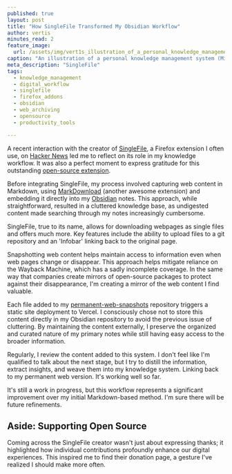 ```yaml
---
published: true
layout: post
title: "How SingleFile Transformed My Obsidian Workflow"
author: vertis
minutes_read: 2
feature_image:
  url: /assets/img/vert1s_illustration_of_a_personal_knowledge_managemen_fb01bc16-d582-4812-b0ee-b495105bc80d.png
caption: "An illustration of a personal knowledge management system (Midjourney)"
meta_description: "SingleFile"
tags:
  - knowledge_management
  - digital_workflow
  - singlefile
  - firefox_addons
  - obsidian
  - web_archiving
  - opensource
  - productivity_tools

---
```


A recent interaction with the creator of [SingleFile](https://addons.mozilla.org/en-GB/firefox/addon/single-file/), a Firefox extension I often use, on [Hacker News](https://news.ycombinator.com/item?id=39143231) led me to reflect on its role in my knowledge workflow. It was also a perfect moment to express gratitude for this outstanding [open-source extension](https://github.com/gildas-lormeau/SingleFile).

Before integrating SingleFile, my process involved capturing web content in Markdown, using [MarkDownload](https://addons.mozilla.org/en-GB/firefox/addon/markdownload/) (another awesome extension) and embedding it directly into my [Obsidian](https://obsidian.md/) notes. This approach, while straightforward, resulted in a cluttered knowledge base, as undigested content made searching through my notes increasingly cumbersome.

SingleFile, true to its name, allows for downloading webpages as single files and offers much more. Key features include the ability to upload files to a git repository and an 'Infobar' linking back to the original page.

Snapshotting web content helps maintain access to information even when web pages change or disappear. This approach helps mitigate reliance on the Wayback Machine, which has a sadly incomplete coverage. In the same way that companies create mirrors of open-source packages to protect against their disappearance, I'm creating a mirror of the web content I find valuable.

Each file added to my [permanent-web-snapshots](https://github.com/vertis/permanent-web-snapshots) repository triggers a static site deployment to Vercel. I consciously chose not to store this content directly in my Obsidian repository to avoid the previous issue of cluttering. By maintaining the content externally, I preserve the organized and curated nature of my primary notes while still having easy access to the broader information.

Regularly, I review the content added to this system. I don't feel like I'm qualified to talk about the next stage, but I try to distill the information, extract insights, and weave them into my knowledge system. Linking back to my permanent web version. It's working well so far.

It's still a work in progress, but this workflow represents a significant improvement over my initial Markdown-based method. I'm sure there will be future refinements.

## Aside: Supporting Open Source

Coming across the SingleFile creator wasn't just about expressing thanks; it highlighted how individual contributions profoundly enhance our digital experiences. This inspired me to find their donation page, a gesture I've realized I should make more often.
